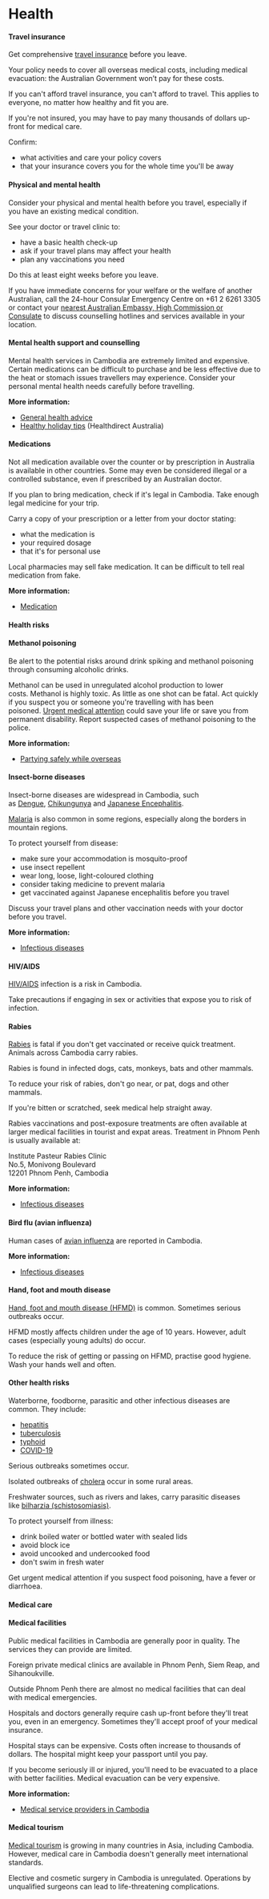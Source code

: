 # Health

#### Travel insurance

Get comprehensive [travel insurance](https://www.smartraveller.gov.au/node/149) before you leave.

Your policy needs to cover all overseas medical costs, including medical evacuation: the Australian Government won’t pay for these costs.

If you can't afford travel insurance, you can't afford to travel. This applies to everyone, no matter how healthy and fit you are.

If you're not insured, you may have to pay many thousands of dollars up-front for medical care.

Confirm:

* what activities and care your policy covers
* that your insurance covers you for the whole time you'll be away

#### Physical and mental health

Consider your physical and mental health before you travel, especially if you have an existing medical condition.

See your doctor or travel clinic to:

* have a basic health check-up
* ask if your travel plans may affect your health
* plan any vaccinations you need

Do this at least eight weeks before you leave.

If you have immediate concerns for your welfare or the welfare of another Australian, call the 24-hour Consular Emergency Centre on +61 2 6261 3305 or contact your [nearest Australian Embassy, High Commission or Consulate](https://www.dfat.gov.au/about-us/our-locations/missions/our-embassies-and-consulates-overseas) to discuss counselling hotlines and services available in your location.

#### Mental health support and counselling

Mental health services in Cambodia are extremely limited and expensive. Certain medications can be difficult to purchase and be less effective due to the heat or stomach issues travellers may experience. Consider your personal mental health needs carefully before travelling.

**More information:**

* [General health advice](/node/43)
* [Healthy holiday tips](https://www.healthdirect.gov.au/healthy-holiday-tips-infographic) (Healthdirect Australia)

#### Medications

Not all medication available over the counter or by prescription in Australia is available in other countries. Some may even be considered illegal or a controlled substance, even if prescribed by an Australian doctor.

If you plan to bring medication, check if it's legal in Cambodia. Take enough legal medicine for your trip.

Carry a copy of your prescription or a letter from your doctor stating:

* what the medication is
* your required dosage
* that it's for personal use

Local pharmacies may sell fake medication. It can be difficult to tell real medication from fake.

**More information:**

* [Medication](https://www.smartraveller.gov.au/before-you-go/health/medications)

#### Health risks

#### Methanol poisoning

Be alert to the potential risks around drink spiking and methanol poisoning through consuming alcoholic drinks. 

Methanol can be used in unregulated alcohol production to lower costs. Methanol is highly toxic. As little as one shot can be fatal. Act quickly if you suspect you or someone you're travelling with has been poisoned. [Urgent medical attention](/while-youre-away/when-things-go-wrong/medical-assistance "Medical assistance overseas") could save your life or save you from permanent disability. Report suspected cases of methanol poisoning to the police.

**More information:**

* [Partying safely while overseas](/before-you-go/safety/partying "Partying safely")

#### Insect-borne diseases

Insect-borne diseases are widespread in Cambodia, such as [Dengue](https://www.health.gov.au/diseases/dengue-virus-infection ), [Chikungunya](https://www.who.int/health-topics/chikungunya/#tab=tab_1) and [Japanese Encephalitis](https://www.who.int/news-room/fact-sheets/detail/japanese-encephalitis).

[Malaria](https://www.who.int/news-room/fact-sheets/detail/malaria) is also common in some regions, especially along the borders in mountain regions.

To protect yourself from disease:

* make sure your accommodation is mosquito-proof
* use insect repellent
* wear long, loose, light-coloured clothing
* consider taking medicine to prevent malaria
* get vaccinated against Japanese encephalitis before you travel

Discuss your travel plans and other vaccination needs with your doctor before you travel.

**More information:**

* [Infectious diseases](/before-you-go/health/diseases "Infectious diseases")

#### HIV/AIDS

[HIV/AIDS](https://www.who.int/news-room/fact-sheets/detail/hiv-aids) infection is a risk in Cambodia.

Take precautions if engaging in sex or activities that expose you to risk of infection.

#### Rabies

[Rabies](https://www.who.int/news-room/fact-sheets/detail/rabies) is fatal if you don't get vaccinated or receive quick treatment. Animals across Cambodia carry rabies.

Rabies is found in infected dogs, cats, monkeys, bats and other mammals.

To reduce your risk of rabies, don't go near, or pat, dogs and other mammals.

If you're bitten or scratched, seek medical help straight away.

Rabies vaccinations and post-exposure treatments are often available at larger medical facilities in tourist and expat areas. Treatment in Phnom Penh is usually available at:

Institute Pasteur Rabies Clinic  
No.5, Monivong Boulevard  
12201 Phnom Penh, Cambodia

**More information:**

* [Infectious diseases](/before-you-go/health/diseases "Infectious diseases")

#### Bird flu (avian influenza)

Human cases of [avian influenza](http://www.health.gov.au/avian_influenza) are reported in Cambodia.

**More information:**

* [Infectious diseases](/before-you-go/health/diseases "Infectious diseases")

#### Hand, foot and mouth disease

[Hand, foot and mouth disease (HFMD)](https://www.healthdirect.gov.au/hand-foot-and-mouth-disease-prevention) is common. Sometimes serious outbreaks occur.

HFMD mostly affects children under the age of 10 years. However, adult cases (especially young adults) do occur.

To reduce the risk of getting or passing on HFMD, practise good hygiene. Wash your hands well and often.

#### Other health risks

Waterborne, foodborne, parasitic and other infectious diseases are common. They include:

* [hepatitis](https://www.who.int/hepatitis/en/)
* [tuberculosis](https://www.who.int/news-room/fact-sheets/detail/tuberculosis)
* [typhoid](https://www.healthdirect.gov.au/typhoid-and-paratyphoid)
* [COVID-19](https://www.health.gov.au/health-alerts/covid-19)

Serious outbreaks sometimes occur.

Isolated outbreaks of [cholera](https://www.who.int/news-room/fact-sheets/detail/cholera) occur in some rural areas.

Freshwater sources, such as rivers and lakes, carry parasitic diseases like [bilharzia (schistosomiasis)](https://www.who.int/news-room/fact-sheets/detail/schistosomiasis).

To protect yourself from illness:

* drink boiled water or bottled water with sealed lids
* avoid block ice
* avoid uncooked and undercooked food
* don't swim in fresh water

Get urgent medical attention if you suspect food poisoning, have a fever or diarrhoea.

#### Medical care

#### Medical facilities

Public medical facilities in Cambodia are generally poor in quality. The services they can provide are limited.

Foreign private medical clinics are available in Phnom Penh, Siem Reap, and Sihanoukville.

Outside Phnom Penh there are almost no medical facilities that can deal with medical emergencies.

Hospitals and doctors generally require cash up-front before they'll treat you, even in an emergency. Sometimes they'll accept proof of your medical insurance.

Hospital stays can be expensive. Costs often increase to thousands of dollars. The hospital might keep your passport until you pay.

If you become seriously ill or injured, you'll need to be evacuated to a place with better facilities. Medical evacuation can be very expensive.

**More information:**

* [Medical service providers in Cambodia](http://cambodia.embassy.gov.au/penh/MedicalServiceProviders.html)

#### Medical tourism

[Medical tourism](/before-you-go/health/medical-tourism "Going overseas for a medical procedure (medical tourism)") is growing in many countries in Asia, including Cambodia. However, medical care in Cambodia doesn't generally meet international standards.

Elective and cosmetic surgery in Cambodia is unregulated. Operations by unqualified surgeons can lead to life-threatening complications.